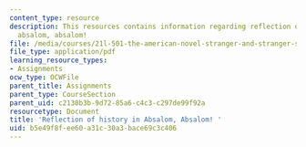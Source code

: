 ```yaml
---
content_type: resource
description: This resources contains information regarding reflection of history in
  absalom, absalom!
file: /media/courses/21l-501-the-american-novel-stranger-and-stranger-spring-2013/b5e49f8fee60a31c30a3bace69c3c406_MIT21L_501S13_essay3Samp2.pdf
file_type: application/pdf
learning_resource_types:
- Assignments
ocw_type: OCWFile
parent_title: Assignments
parent_type: CourseSection
parent_uid: c2130b3b-9d72-85a6-c4c3-c297de99f92a
resourcetype: Document
title: 'Reflection of history in Absalom, Absalom! '
uid: b5e49f8f-ee60-a31c-30a3-bace69c3c406
---
```

